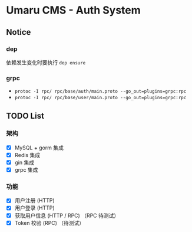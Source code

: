 # Umaru CMS - Auth System

## Notice

### dep

依赖发生变化时要执行 `dep ensure`

### grpc

* `protoc -I rpc/ rpc/base/auth/main.proto --go_out=plugins=grpc:rpc`
* `protoc -I rpc/ rpc/base/user/main.proto --go_out=plugins=grpc:rpc`

## TODO List

### 架构

* [x] MySQL + gorm 集成
* [x] Redis 集成
* [x] gin 集成
* [x] grpc 集成

### 功能

* [x] 用户注册 (HTTP)
* [x] 用户登录 (HTTP)
* [x] 获取用户信息 (HTTP / RPC) （RPC 待测试）
* [x] Token 校验 (RPC) （待测试）
